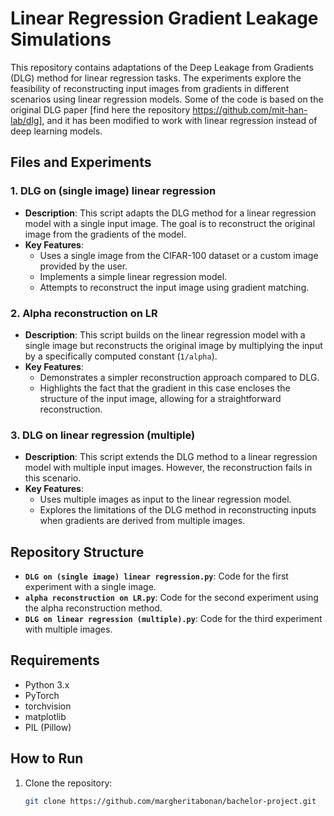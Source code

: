 # Linear Regression Gradient Leakage Simulations

This repository contains adaptations of the Deep Leakage from Gradients (DLG) method for linear regression tasks. The experiments explore the feasibility of reconstructing input images from gradients in different scenarios using linear regression models.
Some of the code is based on the original DLG paper [find here the repository https://github.com/mit-han-lab/dlg], and it has been modified to work with linear regression instead of deep learning models.

## Files and Experiments

### 1. **DLG on (single image) linear regression**
   - **Description**: This script adapts the DLG method for a linear regression model with a single input image. The goal is to reconstruct the original image from the gradients of the model.
   - **Key Features**:
     - Uses a single image from the CIFAR-100 dataset or a custom image provided by the user.
     - Implements a simple linear regression model.
     - Attempts to reconstruct the input image using gradient matching.

### 2. **Alpha reconstruction on LR**
   - **Description**: This script builds on the linear regression model with a single image but reconstructs the original image by multiplying the input by a specifically computed constant (`1/alpha`).
   - **Key Features**:
     - Demonstrates a simpler reconstruction approach compared to DLG.
     - Highlights the fact that the gradient in this case encloses the structure of the input image, allowing for a straightforward reconstruction.

### 3. **DLG on linear regression (multiple)**
   - **Description**: This script extends the DLG method to a linear regression model with multiple input images. However, the reconstruction fails in this scenario.
   - **Key Features**:
     - Uses multiple images as input to the linear regression model.
     - Explores the limitations of the DLG method in reconstructing inputs when gradients are derived from multiple images.

## Repository Structure
- **`DLG on (single image) linear regression.py`**: Code for the first experiment with a single image.
- **`alpha reconstruction on LR.py`**: Code for the second experiment using the alpha reconstruction method.
- **`DLG on linear regression (multiple).py`**: Code for the third experiment with multiple images.

## Requirements
- Python 3.x
- PyTorch
- torchvision
- matplotlib
- PIL (Pillow)

## How to Run
1. Clone the repository:
   ```bash
   git clone https://github.com/margheritabonan/bachelor-project.git
    ```


